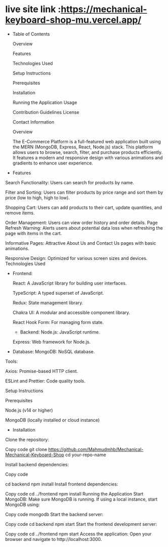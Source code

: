 # live site link :https://mechanical-keyboard-shop-mu.vercel.app/

- Table of Contents

  Overview

  Features

  Technologies Used

  Setup Instructions

  Prerequisites

  Installation

  Running the Application
  Usage

  Contribution Guidelines
  License

  Contact Information

  Overview

  The E-Commerce Platform is a full-featured web application built using the MERN (MongoDB, Express, React, Node.js) stack. This platform allows users to browse, search, filter, and purchase products efficiently. It features a modern and responsive design with various animations and gradients to enhance user experience.

- Features

Search Functionality: Users can search for products by name.

Filter and Sorting: Users can filter products by price range and sort them by price (low to high, high to low).

Shopping Cart: Users can add products to their cart, update quantities, and remove items.

Order Management: Users can view order history and order details.
Page Refresh Warning: Alerts users about potential data loss when refreshing the page with items in the cart.

Informative Pages: Attractive About Us and Contact Us pages with basic animations.

Responsive Design: Optimized for various screen sizes and devices.
Technologies Used

- Frontend:

  React: A JavaScript library for building user interfaces.

  TypeScript: A typed superset of JavaScript.

  Redux: State management library.

  Chakra UI: A modular and accessible component library.

  React Hook Form: For managing form state.

  - Backend:
    Node.js: JavaScript runtime.

  Express: Web framework for Node.js.

* Database:
  MongoDB: NoSQL database.

Tools:

Axios: Promise-based HTTP client.

ESLint and Prettier: Code quality tools.

Setup Instructions

Prerequisites

Node.js (v14 or higher)

MongoDB (locally installed or cloud instance)

- Installation

Clone the repository:

Copy code
git clone https://github.com/Mahmudmhb/Mechanical-Mechanical-Keyboard-Shop
cd your-repo-name

Install backend dependencies:

Copy code

cd backend
npm install
Install frontend dependencies:

Copy code
cd ../frontend
npm install
Running the Application
Start MongoDB:
Make sure MongoDB is running. If using a local instance, start MongoDB using:

Copy code
mongodb
Start the backend server:

Copy code
cd backend
npm start
Start the frontend development server:

Copy code
cd ../frontend
npm start
Access the application:
Open your browser and navigate to http://localhost:3000.
